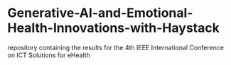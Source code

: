 # Generative-AI-and-Emotional-Health-Innovations-with-Haystack
repository containing the results for the 4th IEEE International Conference on ICT Solutions for eHealth
